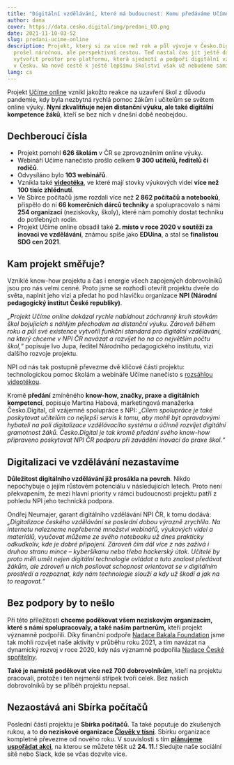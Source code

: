 ```yaml
---
title: "Digitální vzdělávání, které má budoucnost: Komu předáváme Učíme online?"
author: dana
cover: https://data.cesko.digital/img/predani_UO.png
date: 2021-11-10-03-52
slug: predani-ucime-online
description: Projekt, který si za více než rok a půl vývoje v Česko.Digital
  prošel náročnou, ale perspektivní cestou. Teď nastal čas jít ještě dál a
  vytvořit prostor pro platformu, která sjednotí a podpoří digitální vzdělávání
  v Česku. Na nové cestě k ještě lepšímu školství však už nebudeme sami.
lang: cs
---
```

Projekt [Učíme online](http://ucimeonline.cz/) vznikl jakožto reakce na uzavření škol z důvodu pandemie, kdy byla nezbytná rychlá pomoc žákům i učitelům se světem online výuky. **Nyní zkvalitňuje nejen distanční výuku, ale také digitální kompetence žáků**, kteří se bez nich v dnešní době neobejdou.

## Dechberoucí čísla

* Projekt pomohl **626 školám** v ČR se zprovozněním online výuky.
* Webináři Učíme nanečisto prošlo celkem **9 300 učitelů, ředitelů či rodičů**.
* Odvysíláno bylo **103 webinářů**.
* Vznikla také **[videotéka](https://www.ucimeonline.cz/aktivity/ucime-nanecisto/videoteka/)**, ve které mají stovky výukových videí **více než 100 tisíc zhlédnutí**.
* Ve Sbírce počítačů jsme rozdali více než **2 862 počítačů a notebooků**, přispělo do ní **66 komerčních dárců techniky** a spolupracovalo s námi **254 organizací** (neziskovky, školy), které nám pomohly dostat techniku do potřebných rodin.
* Projekt Učíme online obsadil také **2. místo v roce 2020 v soutěži za inovaci ve vzdělávání**, známou spíše jako **EDUína**, a stal se **finalistou SDG cen 2021**.

## Kam projekt směřuje?

Vzniklé know-how projektu a čas i energie všech zapojených dobrovolníků jsou pro nás velmi cenné. Proto jsme se rozhodli otevřít projektu dveře do světa, naplnit jeho vizi a předat ho pod hlavičku organizace **NPI (Národní pedagogický institut České republiky)**.

*„Projekt Učíme online dokázal rychle nabídnout záchranný kruh stovkám škol bojujících s náhlým přechodem na distanční výuku. Zároveň během roku a půl své existence vytvořil funkční standard pro digitální vzdělávání, na který chceme v NPI ČR navázat a rozvíjet ho na co největším počtu škol,“* popisuje Ivo Jupa, ředitel Národního pedagogického institutu, vizi dalšího rozvoje projektu. 

NPI od nás tak postupně převezme dvě klíčové části projektu: technologickou pomoc školám a webináře Učíme nanečisto s [rozsáhlou videotékou](https://www.ucimeonline.cz/aktivity/ucime-nanecisto/videoteka/).

Kromě **předání** zmíněného **know-how, značky, praxe a digitálních kompetencí**, popisuje Martina Habová, marketingová manažerka Česko.Digital, cíl vzájemné spolupráce s NPI: *„Cílem spolupráce je také poskytovat učitelům co nejlepší servis k tomu, aby mohli být opravdovými hybateli na poli digitalizace vzdělávacího systému a účinně rozvíjet digitální gramotnost žáků. Česko.Digital je tak kromě předání svého know-how připraveno poskytovat NPI ČR podporu při zavádění inovací do praxe škol.“*

## Digitalizaci ve vzdělávání nezastavíme

**Důležitost digitálního vzdělávání již prosákla na povrch**. Nikdo nepochybuje o jejím růstovém potenciálu v následujících letech. Proto není překvapením, že mezi hlavní priority v rámci budoucnosti projektu patří z pohledu NPI jeho technická podpora.

Ondřej Neumajer, garant digitálního vzdělávání NPI ČR, k tomu dodává: *„Digitalizace českého vzdělávání se poslední dobou výrazně zrychlila. Na internetu nalezneme nepřeberné množství webinářů, výukových videí a materiálů, vyučovat můžeme ze svého notebooku už dnes prakticky odkudkoliv, kde je dobré připojení. Zároveň čím dál více z nás zažívá i druhou stranu mince –⁠ kyberšikanu nebo třeba hackerský útok. Učitelé by proto měli umět nejen digitální technologie ovládat a tuto znalost předávat žákům, ale zároveň u nich posilovat schopnost orientovat se v digitálním prostředí a rozpoznat, kdy nám technologie slouží a kdy už škodí a jak na to reagovat.“*

## Bez podpory by to nešlo

Při této příležitosti **chceme poděkovat všem neziskovým organizacím, které s námi spolupracovaly, a také našim partnerům,** kteří projekt významně podpořili. Díky finanční podpoře [Nadace Bakala Foundation](https://www.bakalafoundation.org/) jsme tak mohli rozvíjet naše aktivity v průběhu roku 2021, a tím navázat na dynamický rozvoj v roce 2020, kdy nás významně podpořila [Nadace České spořitelny](http://nadacecs.cz/).

**Také je namístě poděkovat více než 700 dobrovolníkům**, kteří na projektu pracovali, protože i ten nejmenší střípek tvoří celek. Bez našich dobrovolníků by se příběh projektu nepsal.

## Nezaostává ani Sbírka počítačů

Poslední částí projektu je **Sbírka počítačů**. Ta také poputuje do zkušených rukou, a to **do neziskové organizace [Člověk v tísni](https://www.clovekvtisni.cz/)**. Sbírku organizace kompletně převezme od nového roku. V souvislosti s tím **[plánujeme uspořádat akci](https://cesko.digital/events/sbirka-pocitacu)**, na kterou se můžete těšit už **24. 11.**! Sledujte naše sociální sítě nebo Slack, kde se včas dozvíte více.